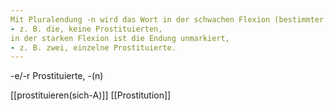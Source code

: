 ```yaml
---
Mit Pluralendung ‑n wird das Wort in der schwachen Flexion (bestimmter Artikel) und der gemischten Flexion (Indefinitpronomen, Possessivpronomen) gebildet, 
- z. B. die, keine Prostituierten, 
in der starken Flexion ist die Endung unmarkiert, 
- z. B. zwei, einzelne Prostituierte.
---
```


-e/-r Prostituierte, -(n)

[[prostituieren(sich-A)]]
[[Prostitution]]
